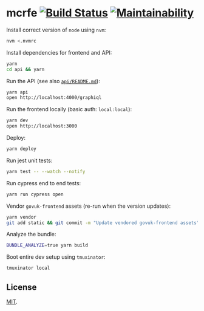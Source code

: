 # mcrfe [![Build Status](https://travis-ci.org/tvararu/mcrfe.svg?branch=master)](https://travis-ci.org/tvararu/mcrfe) [![Maintainability](https://api.codeclimate.com/v1/badges/ab146cc9b0db611b1147/maintainability)](https://codeclimate.com/github/tvararu/mcrfe/maintainability)

Install correct version of `node` using `nvm`:

```bash
nvm <.nvmrc
```

Install dependencies for frontend and API:

```bash
yarn
cd api && yarn
```

Run the API (see also [`api/README.md`](api/README.md)):

```bash
yarn api
open http://localhost:4000/graphiql
```

Run the frontend locally (basic auth: `local:local`):

```bash
yarn dev
open http://localhost:3000
```

Deploy:

```bash
yarn deploy
```

Run jest unit tests:

```bash
yarn test -- --watch --notify
```

Run cypress end to end tests:

```bash
yarn run cypress open
```

Vendor `govuk-frontend` assets (re-run when the version updates):

```bash
yarn vendor
git add static && git commit -m "Update vendored govuk-frontend assets"
```

Analyze the bundle:

```bash
BUNDLE_ANALYZE=true yarn build
```

Boot entire dev setup using `tmuxinator`:

```bash
tmuxinator local
```

## License

[MIT](LICENSE.txt).
